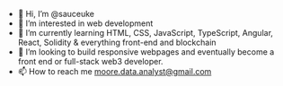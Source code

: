 - 👋 Hi, I’m @sauceuke
- 👀 I’m interested in web development 
- 🌱 I’m currently learning HTML, CSS, JavaScript, TypeScript, Angular, React, Solidity & everything front-end and blockchain
- 💞️ I’m looking to build responsive webpages and eventually become a front end or full-stack web3 developer.
- 📫 How to reach me moore.data.analyst@gmail.com

<!---
sauceuke/sauceuke is a ✨ special ✨ repository because its `README.md` (this file) appears on your GitHub profile.
You can click the Preview link to take a look at your changes.
--->
